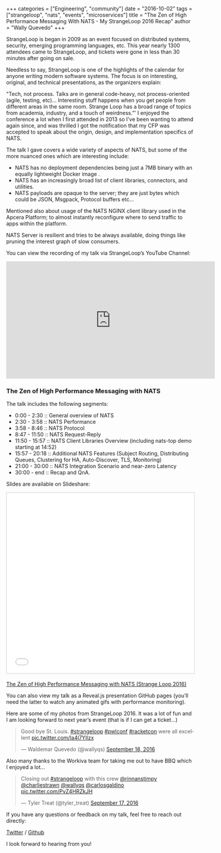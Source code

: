 +++
categories = ["Engineering", "community"]
date = "2016-10-02"
tags = ["strangeloop", "nats", "events", "microservices"]
title = "The Zen of High Performance Messaging With NATS - My StrangeLoop 2016 Recap"
author = "Wally Quevedo"
+++

StrangeLoop is began in 2009 as an event focused on distributed systems, security, emerging programming languages, etc. This year nearly 1300 attendees came to StrangeLoop, and tickets were gone in less than 30 minutes after going on sale.

Needless to say, StrangeLoop is one of the highlights of the calendar for anyone writing modern software systems. The focus is on interesting, original, and technical presentations, as the organizers explain:

"Tech, not process. Talks are in general code-heavy, not process-oriented (agile, testing, etc)... Interesting stuff happens when you get people from different areas in the same room. Strange Loop has a broad range of topics from academia, industry, and a touch of weirdness.”'
I enjoyed the conference a lot when I first attended in 2013 so I've been wanting to attend again since, and was thrilled I got the notification that my CFP was accepted to speak about the origin, design, and implementation specifics of NATS.

The talk I gave covers a wide variety of aspects of NATS, but some of the more nuanced ones which are interesting include:

  - NATS has no deployment dependencies being just a 7MB binary with an equally lightweight Docker image .
  - NATS has an increasingly broad list of client libraries, connectors, and utilities.
  - NATS payloads are opaque to the server; they are just bytes which could be JSON, Msgpack, Protocol buffers etc...

Mentioned also about usage of the NATS NGINX client library used in the Apcera Platform; to almost instantly reconfigure where to send traffic to apps within the platform.

NATS Server is resilient and tries to be always available, doing things like pruning the interest graph of slow consumers.

You can view the recording of my talk via StrangeLoop’s YouTube Channel:


<div class="embed-responsive embed-responsive-16by9">
  <iframe class="center-block" width="560" height="315" src="https://www.youtube.com/embed/dYrYCt2dTkw" frameborder="0" allowfullscreen></iframe>
</div>

### The Zen of High Performance Messaging with NATS

The talk includes the following segments:
<ul class="list-unstyled">
  <li>0:00 - 2:30 :: General overview of NATS</li>
  <li>2:30 - 3:58 :: NATS Performance</li>
  <li>3:58 - 8:46 :: NATS Protocol</li>
  <li>8:47 - 11:50 :: NATS Request-Reply</li>
  <li>11:50 - 15:57 :: NATS Client Libraries Overview (including nats-top demo starting at 14:52)</li>
  <li>15:57 - 20:18 :: Additional NATS Features (Subject Routing, Distributing Queues, Clustering for HA, Auto-Discover, TLS, Monitoring)</li>
  <li>21:00 - 30:00 :: NATS Integration Scenario and near-zero Latency</li>
  <li>30:00 - end :: Recap and QnA.</li>
</ul>

Slides are available on Slideshare:

<iframe src="//www.slideshare.net/slideshow/embed_code/key/KAE6b6Tjx5OYek" width="595" height="485" frameborder="0" marginwidth="0" marginheight="0" scrolling="no" style="border:1px solid #CCC; border-width:1px; margin-bottom:5px; max-width: 100%;" allowfullscreen></iframe>

[The Zen of High Performance Messaging with NATS (Strange Loop 2016)](http://www.slideshare.net/wallyqs/the-zen-of-high-performance-messaging-with-nats-strange-loop-2016)

You can also view my talk as a Reveal.js presentation GitHub pages (you’ll need the latter to watch any animated gifs with performance monitoring).

Here are some of my photos from StrangeLoop 2016. It was a lot of fun and I am looking forward to next year’s event (that is if I can get a ticket...)

<blockquote class="twitter-tweet" data-lang="en"><p lang="en" dir="ltr">Good bye St. Louis. <a href="https://twitter.com/hashtag/strangeloop?src=hash">#strangeloop</a> <a href="https://twitter.com/hashtag/pwlconf?src=hash">#pwlconf</a> <a href="https://twitter.com/hashtag/racketcon?src=hash">#racketcon</a> were all excellent <a href="https://t.co/Ia4l7YIlzx">pic.twitter.com/Ia4l7YIlzx</a></p>&mdash; Waldemar Quevedo (@wallyqs) <a href="https://twitter.com/wallyqs/status/777621622043779072">September 18, 2016</a></blockquote>
<script async src="//platform.twitter.com/widgets.js" charset="utf-8"></script>

Also many thanks to the Workiva team for taking me out to have BBQ which I enjoyed a lot...

<blockquote class="twitter-tweet" data-lang="en"><p lang="en" dir="ltr">Closing out <a href="https://twitter.com/hashtag/strangeloop?src=hash">#strangeloop</a> with this crew <a href="https://twitter.com/rinnanstimpy">@rinnanstimpy</a> <a href="https://twitter.com/charliestrawn">@charliestrawn</a> <a href="https://twitter.com/wallyqs">@wallyqs</a> <a href="https://twitter.com/carlosgaldino">@carlosgaldino</a> <a href="https://t.co/PvZ4HRZkJH">pic.twitter.com/PvZ4HRZkJH</a></p>&mdash; Tyler Treat (@tyler_treat) <a href="https://twitter.com/tyler_treat/status/777294960261378048">September 17, 2016</a></blockquote>
<script async src="//platform.twitter.com/widgets.js" charset="utf-8"></script>

If you have any questions or feedback on my talk, feel free to reach out directly:

[Twitter](https://twitter.com/wallyqs) / [Github](https://github.com/wallyqs)

I look forward to hearing from you!

